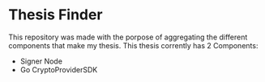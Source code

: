 # Thesis Finder

This repository was made with the porpose of aggregating the different components that make my thesis.
This thesis corrently has 2 Components:

* Signer Node
* Go CryptoProviderSDK
